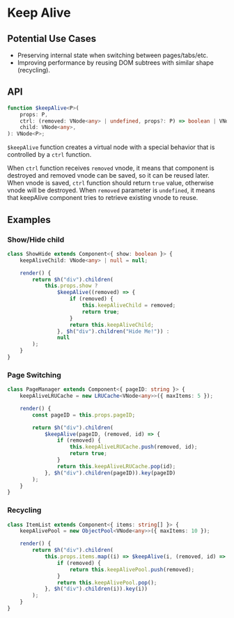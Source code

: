 # Keep Alive

## Potential Use Cases

- Preserving internal state when switching between pages/tabs/etc.
- Improving performance by reusing DOM subtrees with similar shape (recycling).

## API

```ts
function $keepAlive<P>(
    props: P,
    ctrl: (removed: VNode<any> | undefined, props?: P) => boolean | VNode<any> | null,
    child: VNode<any>,
): VNode<P>;
```

`$keepAlive` function creates a virtual node with a special behavior that is controlled by a `ctrl` function.

When `ctrl` function receives `removed` vnode, it means that component is destroyed and removed vnode can be
saved, so it can be reused later. When vnode is saved, `ctrl` function should return `true` value, otherwise vnode will
be destroyed. When `removed` parameter is `undefined`, it means that keepAlive component tries to retrieve existing
vnode to reuse.

## Examples

### Show/Hide child

```ts
class ShowHide extends Component<{ show: boolean }> {
    keepAliveChild: VNode<any> | null = null;

    render() {
        return $h("div").children(
            this.props.show ?
                $keepAlive((removed) => {
                    if (removed) {
                        this.keepAliveChild = removed;
                        return true;
                    }
                    return this.keepAliveChild;
                }, $h("div").children("Hide Me!")) :
                null
        );
    }
}
```

### Page Switching

```ts
class PageManager extends Component<{ pageID: string }> {
    keepAliveLRUCache = new LRUCache<VNode<any>>({ maxItems: 5 });

    render() {
        const pageID = this.props.pageID;

        return $h("div").children(
            $keepAlive(pageID, (removed, id) => {
                if (removed) {
                    this.keepAliveLRUCache.push(removed, id);
                    return true;
                }
                return this.keepAliveLRUCache.pop(id);
            }, $h("div").children(pageID)).key(pageID)
        );
    }
}
```

### Recycling

```ts
class ItemList extends Component<{ items: string[] }> {
    keepAlivePool = new ObjectPool<VNode<any>>({ maxItems: 10 });

    render() {
        return $h("div").children(
            this.props.items.map((i) => $keepAlive(i, (removed, id) => {
                if (removed) {
                    return this.keepAlivePool.push(removed);
                }
                return this.keepAlivePool.pop();
            }, $h("div").children(i)).key(i))
        );
    }
}
```
